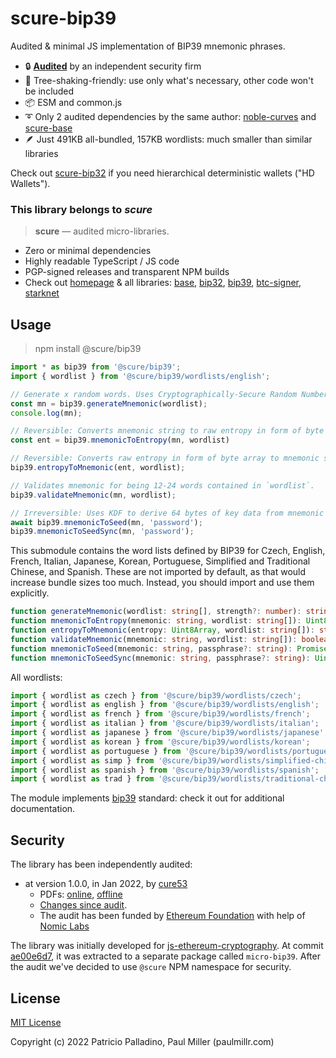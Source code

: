 # scure-bip39

Audited & minimal JS implementation of BIP39 mnemonic phrases.

- 🔒 [**Audited**](#security) by an independent security firm
- 🔻 Tree-shaking-friendly: use only what's necessary, other code won't be included
- 📦 ESM and common.js
- ➰ Only 2 audited dependencies by the same author:
  [noble-curves](https://github.com/paulmillr/noble-curves) and [scure-base](https://github.com/paulmillr/scure-base)
- 🪶 Just 491KB all-bundled, 157KB wordlists: much smaller than similar libraries

Check out [scure-bip32](https://github.com/paulmillr/scure-bip32) if you need
hierarchical deterministic wallets ("HD Wallets").

### This library belongs to *scure*

> **scure** — audited micro-libraries.

- Zero or minimal dependencies
- Highly readable TypeScript / JS code
- PGP-signed releases and transparent NPM builds
- Check out [homepage](https://paulmillr.com/noble/#scure) & all libraries:
  [base](https://github.com/paulmillr/scure-base),
  [bip32](https://github.com/paulmillr/scure-bip32),
  [bip39](https://github.com/paulmillr/scure-bip39),
  [btc-signer](https://github.com/paulmillr/scure-btc-signer),
  [starknet](https://github.com/paulmillr/scure-starknet)

## Usage

> npm install @scure/bip39

```js
import * as bip39 from '@scure/bip39';
import { wordlist } from '@scure/bip39/wordlists/english';

// Generate x random words. Uses Cryptographically-Secure Random Number Generator.
const mn = bip39.generateMnemonic(wordlist);
console.log(mn);

// Reversible: Converts mnemonic string to raw entropy in form of byte array.
const ent = bip39.mnemonicToEntropy(mn, wordlist)

// Reversible: Converts raw entropy in form of byte array to mnemonic string.
bip39.entropyToMnemonic(ent, wordlist);

// Validates mnemonic for being 12-24 words contained in `wordlist`.
bip39.validateMnemonic(mn, wordlist);

// Irreversible: Uses KDF to derive 64 bytes of key data from mnemonic + optional password.
await bip39.mnemonicToSeed(mn, 'password');
bip39.mnemonicToSeedSync(mn, 'password');
```

This submodule contains the word lists defined by BIP39 for Czech, English, French, Italian, Japanese, Korean, Portuguese, Simplified and Traditional Chinese, and Spanish. These are not imported by default, as that would increase bundle sizes too much. Instead, you should import and use them explicitly.

```typescript
function generateMnemonic(wordlist: string[], strength?: number): string;
function mnemonicToEntropy(mnemonic: string, wordlist: string[]): Uint8Array;
function entropyToMnemonic(entropy: Uint8Array, wordlist: string[]): string;
function validateMnemonic(mnemonic: string, wordlist: string[]): boolean;
function mnemonicToSeed(mnemonic: string, passphrase?: string): Promise<Uint8Array>;
function mnemonicToSeedSync(mnemonic: string, passphrase?: string): Uint8Array;
```

All wordlists:

```typescript
import { wordlist as czech } from '@scure/bip39/wordlists/czech';
import { wordlist as english } from '@scure/bip39/wordlists/english';
import { wordlist as french } from '@scure/bip39/wordlists/french';
import { wordlist as italian } from '@scure/bip39/wordlists/italian';
import { wordlist as japanese } from '@scure/bip39/wordlists/japanese';
import { wordlist as korean } from '@scure/bip39/wordlists/korean';
import { wordlist as portuguese } from '@scure/bip39/wordlists/portuguese';
import { wordlist as simp } from '@scure/bip39/wordlists/simplified-chinese';
import { wordlist as spanish } from '@scure/bip39/wordlists/spanish';
import { wordlist as trad } from '@scure/bip39/wordlists/traditional-chinese';
```

The module implements [bip39](https://github.com/bitcoin/bips/blob/master/bip-0039.mediawiki) standard:
check it out for additional documentation.

## Security

The library has been independently audited:

- at version 1.0.0, in Jan 2022, by [cure53](https://cure53.de)
  - PDFs: [online](https://cure53.de/pentest-report_hashing-libs.pdf), [offline](./audit/2022-01-05-cure53-audit-nbl2.pdf)
  - [Changes since audit](https://github.com/paulmillr/scure-bip39/compare/1.0.0..main).
  - The audit has been funded by [Ethereum Foundation](https://ethereum.org/en/) with help of [Nomic Labs](https://nomiclabs.io)

The library was initially developed for [js-ethereum-cryptography](https://github.com/ethereum/js-ethereum-cryptography).
At commit [ae00e6d7](https://github.com/ethereum/js-ethereum-cryptography/commit/ae00e6d7d24fb3c76a1c7fe10039f6ecd120b77e),
it was extracted to a separate package called `micro-bip39`.
After the audit we've decided to use `@scure` NPM namespace for security.

## License

[MIT License](./LICENSE)

Copyright (c) 2022 Patricio Palladino, Paul Miller (paulmillr.com)

